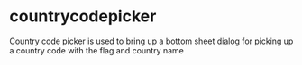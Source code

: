 # countrycodepicker
Country code picker is used to  bring up a bottom sheet dialog for picking up a country code with the flag and country name 
